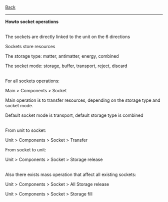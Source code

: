 [Back](https://greengolem.github.io/StructuraHowtos)
<hr>

**Howto socket operations**<br><br>


The sockets are directly linked to the unit on the 6 directions

Sockets store resources

The storage type: matter, antimatter, energy, combined

The socket mode: storage, buffer, transport, reject, discard
<br><br>

For all sockets operations:

Main > Components > Socket

Main operation is to transfer resources, depending on the storage type and socket mode.

Default socket mode is transport, default storage type is combined
<br><br>

From unit to socket:

Unit > Components > Socket > Transfer

From socket to unit:

Unit > Components > Socket > Storage release
<br><br>

Also there exists mass operation that affect all existing sockets:

Unit > Components > Socket > All Storage release

Unit > Components > Socket > Storage fill
